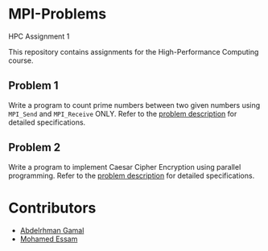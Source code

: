 # MPI-Problems
HPC Assignment 1

This repository contains assignments for the High-Performance Computing course.

## Problem 1
Write a program to count prime numbers between two given numbers using `MPI_Send` and `MPI_Receive` ONLY. Refer to the [problem description](./Problem-Descriptions/problem1.md) for detailed specifications.

## Problem 2
Write a program to implement Caesar Cipher Encryption using parallel programming. Refer to the [problem description](./Problem-Descriptions/problem2.md) for detailed specifications.

# Contributors

* [Abdelrhman Gamal](https://github.com/Gamal72)
* [Mohamed Essam](https://github.com/MohamedEssam71)
